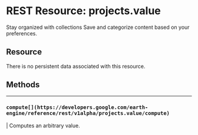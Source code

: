  
#  REST Resource: projects.value
Stay organized with collections  Save and categorize content based on your preferences. 
## Resource
There is no persistent data associated with this resource.
## Methods  
---  
### `compute[](https://developers.google.com/earth-engine/reference/rest/v1alpha/projects.value/compute)`
|  Computes an arbitrary value.  

